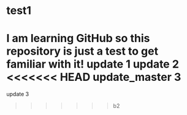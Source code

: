 # test1
I am learning GitHub so this repository is just a test to get familiar with it!
update 1
update 2
<<<<<<< HEAD
update_master 3
=======
update 3
>>>>>>> b2
